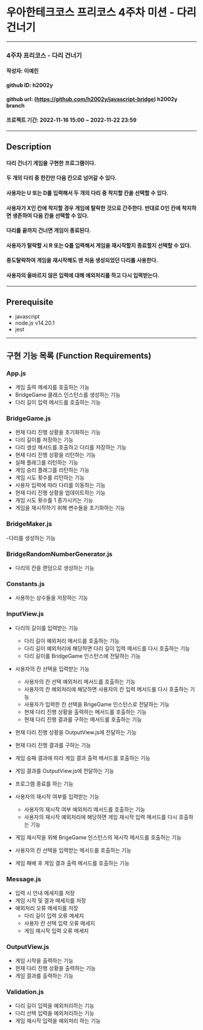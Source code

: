 # 우아한테크코스 프리코스 4주차 미션 - 다리 건너기

---

### 4주차 프리코스 - 다리 건너기

#### 작성자: 이예린

#### github ID: h2002y

#### github url: (https://github.com/h2002y/javascript-bridge) h2002y branch

#### 프로젝트 기간: 2022-11-16 15:00 ~ 2022-11-22 23:59

---

## Description

#### 다리 건너기 게임을 구현한 프로그램이다.

#### 두 개의 다리 중 한칸만 다음 칸으로 넘어갈 수 있다.

#### 사용자는 U 또는 D를 입력해서 두 개의 다리 중 착지할 칸을 선택할 수 있다.

#### 사용자가 X인 칸에 착지할 경우 게임에 탈락한 것으로 간주한다. 반대로 O인 칸에 착지하면 생존하여 다음 칸을 선택할 수 있다.

#### 다리를 끝까지 건너면 게임이 종료된다.

#### 사용자가 탈락할 시 R 또는 Q를 입력해서 게임을 재시작할지 종료할지 선택할 수 있다.

#### 중도탈락하여 게임을 재시작해도 맨 처음 생성되었던 다리를 사용한다.

#### 사용자의 올바르지 않은 입력에 대해 예외처리를 하고 다시 입력받는다.

---

## Prerequisite

- javascript
- node.js v14.20.1
- jest

---

## 구현 기능 목록 (Function Requirements)

### App.js

- 게임 출력 메세지를 호출하는 기능
- BridgeGame 클래스 인스턴스를 생성하는 기능
- 다리 길이 입력 메서드를 호출하는 기능

### BridgeGame.js

- 현재 다리 진행 상황을 초기화하는 기능
- 다리 길이를 저장하는 기능
- 다리 생성 메서드를 호출하고 다리를 저장하는 기능
- 현재 다리 진행 상황을 리턴하는 기능
- 실패 플래그를 리턴하는 기능
- 게임 승리 플래그를 리턴하는 기능
- 게임 시도 횟수를 리턴하는 기능
- 사용자 입력에 따라 다리를 이동하는 기능
- 현재 다리 진행 상황을 업데이트하는 기능
- 게임 시도 횟수를 1 증가시키는 기능
- 게임을 재시작하기 위해 변수들을 초기화하는 기능

### BridgeMaker.js

-다리를 생성하는 기능

### BridgeRandomNumberGenerator.js

- 다리의 칸을 랜덤으로 생성하는 기능

### Constants.js

- 사용하는 상수들을 저장하는 기능

### InputView.js

- 다리의 길이를 입력받는 기능

  - 다리 길이 예외처리 메서드를 호출하는 기능
  - 다리 길이 예외처리에 해당하면 다리 길이 입력 메서드를 다시 호출하는 기능
  - 다리 길이를 BridgeGame 인스턴스에 전달하는 기능

- 사용자의 칸 선택을 입력받는 기능

  - 사용자의 칸 선택 예외처리 메서드를 호출하는 기능
  - 사용자의 칸 예외처리에 해당하면 사용자의 칸 입력 메서드를 다시 호출하는 기능
  - 사용자가 입력한 칸 선택을 BrigeGame 인스턴스로 전달하는 기능
  - 현재 다리 진행 상황을 출력하는 메서드를 호출하는 기능
  - 현재 다리 진행 결과를 구하는 메서드를 호출하는 기능

- 현재 다리 진행 상황을 OutputView.js에 전달하는 기능

- 현재 다리 진행 결과를 구하는 기능
- 게임 승패 결과에 따라 게임 결과 출력 메서드를 호출하는 기능

- 게임 결과를 OutputView.js에 전달하는 기능
- 프로그램 종료를 하는 기능

- 사용자의 재시작 여부를 입력받는 기능

  - 사용자의 재시작 여부 예외처리 메서드를 호출하는 기능
  - 사용자의 재시작 예외처리에 해당하면 게임 재시작 입력 메서드를 다시 호출하는 기능

- 게임 재시작을 위해 BrigeGame 인스턴스의 재시작 메서드를 호출하는 기능
- 사용자의 칸 선택을 입력받는 메서드를 호출하는 기능

- 게임 패배 후 게임 결과 출력 메서드를 호출하는 기능

### Message.js

- 입력 시 안내 메세지를 저장
- 게임 시작 및 결과 메세지를 저장
- 예외처리 오류 메세지를 저장
  - 다리 길이 입력 오류 메세지
  - 사용자 칸 선택 입력 오류 메세지
  - 게임 재시작 입력 오류 메세지

### OutputView.js

- 게임 시작을 출력하는 기능
- 현재 다리 진행 상황을 출력하는 기능
- 게임 결과를 출력하는 기능

### Validation.js

- 다리 길이 입력을 예외처리하는 기능
- 다리 선택 입력을 예외처리하는 기능
- 게임 재시작 입력을 예외처리 하는 기능
